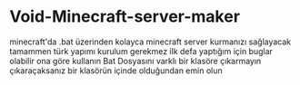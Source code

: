 # Void-Minecraft-server-maker
minecraft'da .bat üzerinden kolayca minecraft server kurmanızı sağlayacak tamammen türk yapımı kurulum gerekmez
ilk defa yaptığım için buglar olabilir ona göre kullanın
Bat Dosyasını varklı bir klasöre çıkarmayın çıkaraçaksanız bir klasörün içinde olduğundan emin olun

